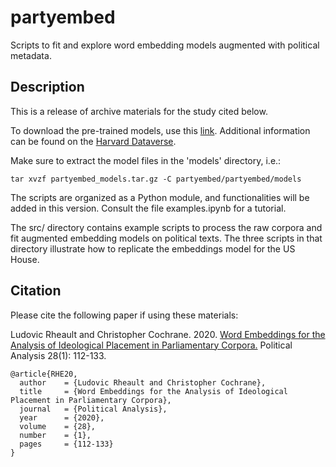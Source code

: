 # partyembed

Scripts to fit and explore word embedding models augmented with political metadata.

## Description

This is a release of archive materials for the study cited below.

To download the pre-trained models, use this [link](https://drive.google.com/open?id=17DWO_2UyjEZ9HnH3AACSdH3JZLpvb4bP).  Additional information can be found on the [Harvard Dataverse](https://dataverse.harvard.edu/dataset.xhtml?persistentId=doi:10.7910/DVN/K0OYQF).

Make sure to extract the model files in the 'models' directory, i.e.:
```
tar xvzf partyembed_models.tar.gz -C partyembed/partyembed/models
```

The scripts are organized as a Python module, and functionalities will be added in this version.  Consult the file examples.ipynb for a tutorial.

The src/ directory contains example scripts to process the raw corpora and fit augmented embedding models on political texts.  The three scripts in that directory illustrate how to replicate the embeddings model for the US House.

## Citation

Please cite the following paper if using these materials:  

Ludovic Rheault and Christopher Cochrane.  2020.  [Word Embeddings for the Analysis of Ideological Placement in Parliamentary Corpora.](https://ludovicrheault.weebly.com/uploads/3/9/4/0/39408253/rheaultcochrane2019_pa.pdf)  Political Analysis 28(1): 112-133.

```
@article{RHE20,
  author    = {Ludovic Rheault and Christopher Cochrane},
  title     = {Word Embeddings for the Analysis of Ideological Placement in Parliamentary Corpora},
  journal   = {Political Analysis},
  year      = {2020},
  volume    = {28},
  number    = {1},
  pages     = {112-133}
}
```
